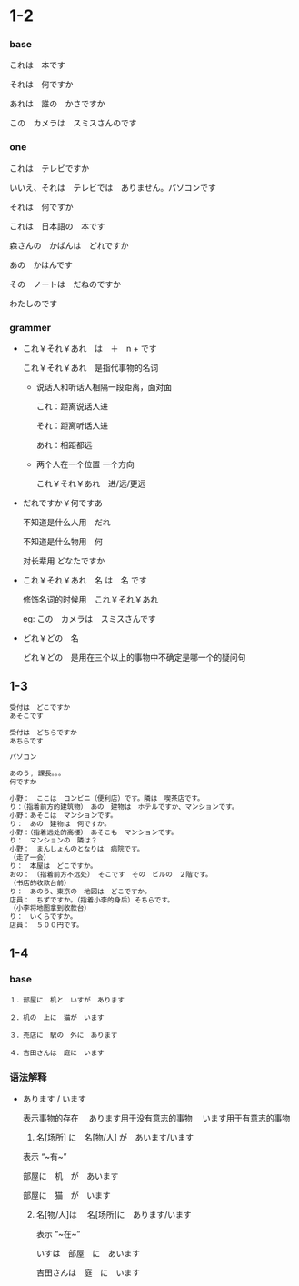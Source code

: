 # 1-2

### base

これは　本です

それは　何ですか

あれは　誰の　かさですか

この　カメラは　スミスさんのです

### one

これは　テレビですか

いいえ、それは　テレビでは　ありません。パソコンです



それは　何ですか

これは　日本語の　本です



森さんの　かばんは　どれですか

あの　かはんです



その　ノートは　だねのですか

わたしのです



### grammer

+ これ￥それ￥あれ　は　＋　n  + です

  これ￥それ￥あれ　是指代事物的名词
  + 说话人和听话人相隔一段距离，面对面

    これ：距离说话人进

    それ：距离听话人进

    あれ：相距都远

  + 两个人在一个位置 一个方向

    これ￥それ￥あれ　进/远/更远

+ だれですか￥何ですあ

  不知道是什么人用　だれ　

  不知道是什么物用　何

  对长辈用 どなたですか

+ これ￥それ￥あれ　名 は　名 です

  修饰名词的时候用　これ￥それ￥あれ

  eg: この　カメラは　スミスさんです

+ どれ￥どの　名

  どれ￥どの　是用在三个以上的事物中不确定是哪一个的疑问句

  









## 1-3

```javascript
受付は　どこですか
あそこです

受付は　どちらですか
あちらです

パソコン

あのう, 課長。。。
何ですか

小野：　ここは　コンビニ（便利店）です。隣は　喫茶店です。
り：（指着前方的建筑物）　あの　建物は　ホテルですか、マンションです。
小野：あそこは　マンションです。
り：　あの　建物は　何ですか。
小野：（指着远处的高楼）　あそこも　マンションです。
り：　マンションの　隣は？
小野：　まんしょんのとなりは　病院です。
（走了一会）
り：　本屋は　どこですか。
おの：　（指着前方不远处） そこです　その　ビルの　２階です。
（书店的收款台前）
り：　あのう、東京の　地図は　どこですか。
店員：　ちずですか。（指着小李的身后）そちらです。
（小李将地图拿到收款台）
り：　いくらですか。
店員：　５００円です。
```

## 1-4

### base

```
１．部屋に　机と　いすが　あります

２．机の　上に　猫が　います

３．売店に　駅の　外に　あります

４．吉田さんは　庭に　います
```

### 语法解释

+ あります / います

  表示事物的存在 　あります用于没有意志的事物 　います用于有意志的事物

  1.  名[场所] に　名[物/人] が　あいます/います

     表示 “~有~”

     部屋に　机　が　あいます

     部屋に　猫　が　います

  2. 名[物/人]は　 名[场所]に　あります/います

     表示 “~在~”

     いすは　部屋　に　あいます

     吉田さんは　庭　に　います

     

